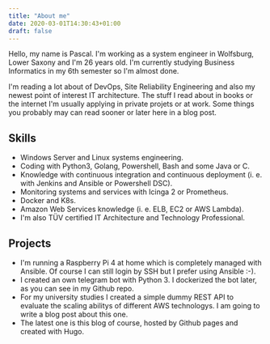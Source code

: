 ```yaml
---
title: "About me"
date: 2020-03-01T14:30:43+01:00
draft: false
---
```


Hello, my name is Pascal. I'm working as a system engineer in Wolfsburg, Lower Saxony and I'm 26 years old. I'm currently studying Business Informatics in my 6th semester so I'm almost done.

I'm reading a lot about of DevOps, Site Reliability Engineering and also my newest point of interest IT architecture. The stuff I read about in books or the internet I'm usually applying in private projets or at work. Some things you probably may can read sooner or later here in a blog post.

## Skills

- Windows Server and Linux systems engineering.
- Coding with Python3, Golang, Powershell, Bash and some Java or C.
- Knowledge with continuous integration and continuous deployment (i. e. with Jenkins and Ansible or Powershell DSC).
- Monitoring systems and services with Icinga 2 or Prometheus.
- Docker and K8s.
- Amazon Web Services knowledge (i. e. ELB, EC2 or AWS Lambda).
- I'm also TÜV certified IT Architecture and Technology Professional.

## Projects

- I'm running a Raspberry Pi 4 at home which is completely managed with Ansible. Of course I can still login by SSH but I prefer using Ansible :-).
- I created an own telegram bot with Python 3. I dockerized the bot later, as you can see in my Github repo.
- For my university studies I created a simple dummy REST API to evaluate the scaling abilitys of different AWS technologys. I am going to write a blog post about this one.
- The latest one is this blog of course, hosted by Github pages and created with Hugo.

